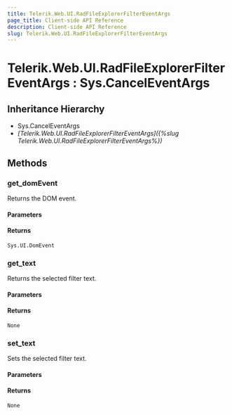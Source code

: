 ```yaml
---
title: Telerik.Web.UI.RadFileExplorerFilterEventArgs
page_title: Client-side API Reference
description: Client-side API Reference
slug: Telerik.Web.UI.RadFileExplorerFilterEventArgs
---
```


# Telerik.Web.UI.RadFileExplorerFilterEventArgs : Sys.CancelEventArgs 

## Inheritance Hierarchy

* Sys.CancelEventArgs
* *[Telerik.Web.UI.RadFileExplorerFilterEventArgs]({%slug Telerik.Web.UI.RadFileExplorerFilterEventArgs%})*

## Methods

###  get_domEvent

Returns the DOM event.

#### Parameters

#### Returns

`Sys.UI.DomEvent` 

###  get_text

Returns the selected filter text.

#### Parameters

#### Returns

`None` 

###  set_text

Sets the selected filter text.

#### Parameters

#### Returns

`None` 


